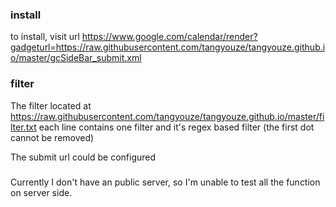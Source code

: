 ### install
to install, visit url 
https://www.google.com/calendar/render?gadgeturl=https://raw.githubusercontent.com/tangyouze/tangyouze.github.io/master/gcSideBar_submit.xml


### filter

The filter located at
https://raw.githubusercontent.com/tangyouze/tangyouze.github.io/master/filter.txt
each line contains one filter
and it's regex based filter (the first dot cannot be removed)


The submit url could be configured  

### 

Currently I don't have an public server, so I'm unable to test all the function on server side.
